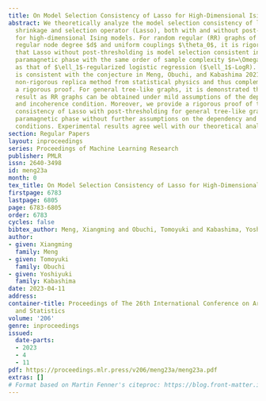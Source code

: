 ```yaml
---
title: On Model Selection Consistency of Lasso for High-Dimensional Ising Models
abstract: We theoretically analyze the model selection consistency of least absolute
  shrinkage and selection operator (Lasso), both with and without post-thresholding,
  for high-dimensional Ising models. For random regular (RR) graphs of size $p$ with
  regular node degree $d$ and uniform couplings $\theta_0$, it is rigorously proved
  that Lasso without post-thresholding is model selection consistent in the whole
  paramagnetic phase with the same order of sample complexity $n=\Omega{(d^3\log{p})}$
  as that of $\ell_1$-regularized logistic regression ($\ell_1$-LogR). This result
  is consistent with the conjecture in Meng, Obuchi, and Kabashima 2021 using the
  non-rigorous replica method from statistical physics and thus complements it with
  a rigorous proof. For general tree-like graphs, it is demonstrated that the same
  result as RR graphs can be obtained under mild assumptions of the dependency condition
  and incoherence condition. Moreover, we provide a rigorous proof of the model selection
  consistency of Lasso with post-thresholding for general tree-like graphs in the
  paramagnetic phase without further assumptions on the dependency and incoherence
  conditions. Experimental results agree well with our theoretical analysis.
section: Regular Papers
layout: inproceedings
series: Proceedings of Machine Learning Research
publisher: PMLR
issn: 2640-3498
id: meng23a
month: 0
tex_title: On Model Selection Consistency of Lasso for High-Dimensional Ising Models
firstpage: 6783
lastpage: 6805
page: 6783-6805
order: 6783
cycles: false
bibtex_author: Meng, Xiangming and Obuchi, Tomoyuki and Kabashima, Yoshiyuki
author:
- given: Xiangming
  family: Meng
- given: Tomoyuki
  family: Obuchi
- given: Yoshiyuki
  family: Kabashima
date: 2023-04-11
address:
container-title: Proceedings of The 26th International Conference on Artificial Intelligence
  and Statistics
volume: '206'
genre: inproceedings
issued:
  date-parts:
  - 2023
  - 4
  - 11
pdf: https://proceedings.mlr.press/v206/meng23a/meng23a.pdf
extras: []
# Format based on Martin Fenner's citeproc: https://blog.front-matter.io/posts/citeproc-yaml-for-bibliographies/
---
```


